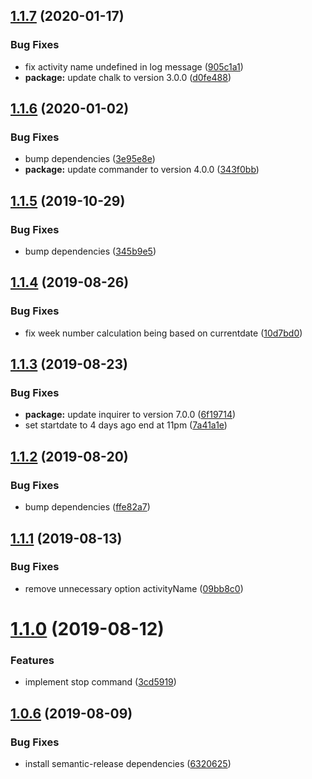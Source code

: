 ## [1.1.7](https://github.com/khaledosman/timeular-cli/compare/v1.1.6...v1.1.7) (2020-01-17)


### Bug Fixes

* fix activity name undefined in log message ([905c1a1](https://github.com/khaledosman/timeular-cli/commit/905c1a10c043da05e1474126b4a0c247732a1ebe))
* **package:** update chalk to version 3.0.0 ([d0fe488](https://github.com/khaledosman/timeular-cli/commit/d0fe48839dcd01b8aa3d135e49c2bd0e62d1055c))

## [1.1.6](https://github.com/khaledosman/timeular-cli/compare/v1.1.5...v1.1.6) (2020-01-02)


### Bug Fixes

* bump dependencies ([3e95e8e](https://github.com/khaledosman/timeular-cli/commit/3e95e8e9cb6ddb5fc19db4aba774a272ca12a09c))
* **package:** update commander to version 4.0.0 ([343f0bb](https://github.com/khaledosman/timeular-cli/commit/343f0bb181f086dbd346a513d4b4bd1b91241836))

## [1.1.5](https://github.com/khaledosman/timeular-cli/compare/v1.1.4...v1.1.5) (2019-10-29)


### Bug Fixes

* bump dependencies ([345b9e5](https://github.com/khaledosman/timeular-cli/commit/345b9e54fdbbaf88ef942ba6687fd5981d2d4c94))

## [1.1.4](https://github.com/khaledosman/timeular-cli/compare/v1.1.3...v1.1.4) (2019-08-26)


### Bug Fixes

* fix week number calculation being based on currentdate ([10d7bd0](https://github.com/khaledosman/timeular-cli/commit/10d7bd0))

## [1.1.3](https://github.com/khaledosman/timeular-cli/compare/v1.1.2...v1.1.3) (2019-08-23)


### Bug Fixes

* **package:** update inquirer to version 7.0.0 ([6f19714](https://github.com/khaledosman/timeular-cli/commit/6f19714))
* set startdate to 4 days ago end at 11pm ([7a41a1e](https://github.com/khaledosman/timeular-cli/commit/7a41a1e))

## [1.1.2](https://github.com/khaledosman/timeular-cli/compare/v1.1.1...v1.1.2) (2019-08-20)


### Bug Fixes

* bump dependencies ([ffe82a7](https://github.com/khaledosman/timeular-cli/commit/ffe82a7))

## [1.1.1](https://github.com/khaledosman/timeular-cli/compare/v1.1.0...v1.1.1) (2019-08-13)


### Bug Fixes

* remove unnecessary option activityName ([09bb8c0](https://github.com/khaledosman/timeular-cli/commit/09bb8c0))

# [1.1.0](https://github.com/khaledosman/timeular-cli/compare/v1.0.6...v1.1.0) (2019-08-12)


### Features

* implement stop command ([3cd5919](https://github.com/khaledosman/timeular-cli/commit/3cd5919))

## [1.0.6](https://github.com/khaledosman/timeular-cli/compare/v1.0.5...v1.0.6) (2019-08-09)


### Bug Fixes

* install semantic-release dependencies ([6320625](https://github.com/khaledosman/timeular-cli/commit/6320625))
